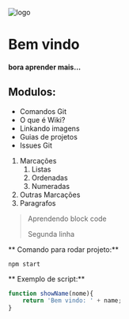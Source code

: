
![logo](https://cdn-icons-png.flaticon.com/512/4257/4257483.png)

# Bem vindo 

#### bora aprender mais...

## Modulos:

* Comandos Git
* O que é Wiki?
* Linkando imagens
* Guias de projetos
* Issues Git

1. Marcações
    1. Listas
    2. Ordenadas
    3. Numeradas
2. Outras Marcações
3. Paragrafos

> Aprendendo block code
>
>Segunda linha

** Comando para rodar projeto:**

```
npm start
```

** Exemplo de script:**

```js
function showName(nome){
    return 'Bem vindo: ' + name;
}
```
